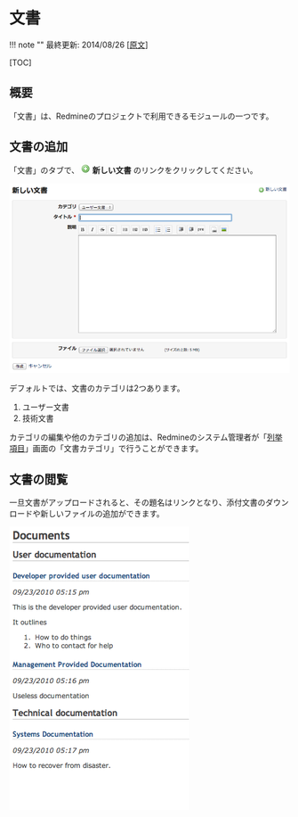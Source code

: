 文書
====

!!! note ""
    最終更新: 2014/08/26
    [[原文](http://www.redmine.org/projects/redmine/wiki/RedmineDocuments/5)]

[TOC]

概要
----

「文書」は、Redmineのプロジェクトで利用できるモジュールの一つです。

文書の追加
----------

「文書」のタブで、 ![](redmine-dist-images/add.png) **新しい文書** のリンクをクリックしてください。

![](RedmineDocuments/NewDocument.png)

デフォルトでは、文書のカテゴリは2つあります。

1.  ユーザー文書
2.  技術文書

カテゴリの編集や他のカテゴリの追加は、Redmineのシステム管理者が「[列挙項目](RedmineEnumerations.md)」画面の「文書カテゴリ」で行うことができます。

文書の閲覧
----------

一旦文書がアップロードされると、その題名はリンクとなり、添付文書のダウンロードや新しいファイルの追加ができます。

![](RedmineDocuments/Documents.png)
